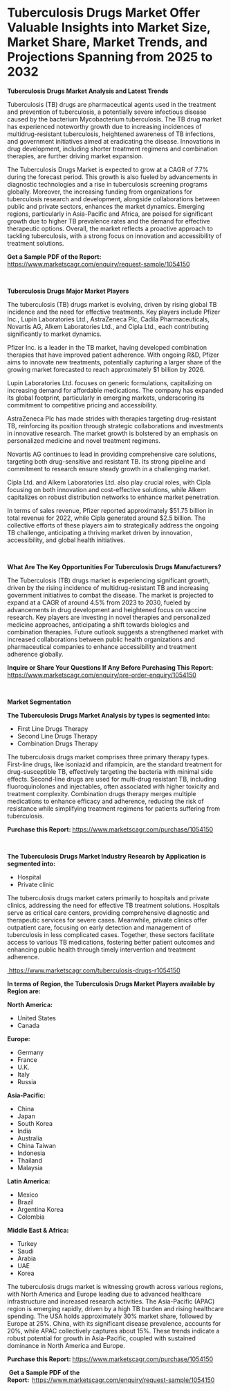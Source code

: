 <p><h1>Tuberculosis Drugs Market Offer Valuable Insights into Market Size, Market Share, Market Trends, and Projections Spanning from 2025 to 2032</h1></p><p><strong>Tuberculosis Drugs Market Analysis and Latest Trends</strong></p>
<p><p>Tuberculosis (TB) drugs are pharmaceutical agents used in the treatment and prevention of tuberculosis, a potentially severe infectious disease caused by the bacterium Mycobacterium tuberculosis. The TB drug market has experienced noteworthy growth due to increasing incidences of multidrug-resistant tuberculosis, heightened awareness of TB infections, and government initiatives aimed at eradicating the disease. Innovations in drug development, including shorter treatment regimens and combination therapies, are further driving market expansion.</p><p>The Tuberculosis Drugs Market is expected to grow at a CAGR of 7.7% during the forecast period. This growth is also fueled by advancements in diagnostic technologies and a rise in tuberculosis screening programs globally. Moreover, the increasing funding from organizations for tuberculosis research and development, alongside collaborations between public and private sectors, enhances the market dynamics. Emerging regions, particularly in Asia-Pacific and Africa, are poised for significant growth due to higher TB prevalence rates and the demand for effective therapeutic options. Overall, the market reflects a proactive approach to tackling tuberculosis, with a strong focus on innovation and accessibility of treatment solutions.</p></p>
<p><strong>Get a Sample PDF of the Report:&nbsp;</strong> <a href="https://www.marketscagr.com/enquiry/request-sample/1054150?utm_campaign=2304&utm_medium=2&utm_source=Github&utm_content=ia&utm_term=19042025&utm_id=tuberculosis-drugs">https://www.marketscagr.com/enquiry/request-sample/1054150</a></p>
<p>&nbsp;</p>
<p><strong>Tuberculosis Drugs Major Market Players</strong></p>
<p><p>The tuberculosis (TB) drugs market is evolving, driven by rising global TB incidence and the need for effective treatments. Key players include Pfizer Inc., Lupin Laboratories Ltd., AstraZeneca Plc, Cadila Pharmaceuticals, Novartis AG, Alkem Laboratories Ltd., and Cipla Ltd., each contributing significantly to market dynamics.</p><p>Pfizer Inc. is a leader in the TB market, having developed combination therapies that have improved patient adherence. With ongoing R&D, Pfizer aims to innovate new treatments, potentially capturing a larger share of the growing market forecasted to reach approximately $1 billion by 2026.</p><p>Lupin Laboratories Ltd. focuses on generic formulations, capitalizing on increasing demand for affordable medications. The company has expanded its global footprint, particularly in emerging markets, underscoring its commitment to competitive pricing and accessibility.</p><p>AstraZeneca Plc has made strides with therapies targeting drug-resistant TB, reinforcing its position through strategic collaborations and investments in innovative research. The market growth is bolstered by an emphasis on personalized medicine and novel treatment regimens.</p><p>Novartis AG continues to lead in providing comprehensive care solutions, targeting both drug-sensitive and resistant TB. Its strong pipeline and commitment to research ensure steady growth in a challenging market.</p><p>Cipla Ltd. and Alkem Laboratories Ltd. also play crucial roles, with Cipla focusing on both innovation and cost-effective solutions, while Alkem capitalizes on robust distribution networks to enhance market penetration.</p><p>In terms of sales revenue, Pfizer reported approximately $51.75 billion in total revenue for 2022, while Cipla generated around $2.5 billion. The collective efforts of these players aim to strategically address the ongoing TB challenge, anticipating a thriving market driven by innovation, accessibility, and global health initiatives.</p></p>
<p>&nbsp;</p>
<p><strong>What Are The Key Opportunities For Tuberculosis Drugs Manufacturers?</strong></p>
<p><p>The Tuberculosis (TB) drugs market is experiencing significant growth, driven by the rising incidence of multidrug-resistant TB and increasing government initiatives to combat the disease. The market is projected to expand at a CAGR of around 4.5% from 2023 to 2030, fueled by advancements in drug development and heightened focus on vaccine research. Key players are investing in novel therapies and personalized medicine approaches, anticipating a shift towards biologics and combination therapies. Future outlook suggests a strengthened market with increased collaborations between public health organizations and pharmaceutical companies to enhance accessibility and treatment adherence globally.</p></p>
<p><strong>Inquire or Share Your Questions If Any Before Purchasing This Report:</strong> <a href="https://www.marketscagr.com/enquiry/pre-order-enquiry/1054150?utm_campaign=2304&utm_medium=2&utm_source=Github&utm_content=ia&utm_term=19042025&utm_id=tuberculosis-drugs">https://www.marketscagr.com/enquiry/pre-order-enquiry/1054150</a></p>
<p>&nbsp;</p>
<p><strong>Market Segmentation</strong></p>
<p><strong>The Tuberculosis Drugs Market Analysis by types is segmented into:</strong></p>
<p><ul><li>First Line Drugs Therapy</li><li>Second Line Drugs Therapy</li><li>Combination Drugs Therapy</li></ul></p>
<p><p>The tuberculosis drugs market comprises three primary therapy types. First-line drugs, like isoniazid and rifampicin, are the standard treatment for drug-susceptible TB, effectively targeting the bacteria with minimal side effects. Second-line drugs are used for multi-drug resistant TB, including fluoroquinolones and injectables, often associated with higher toxicity and treatment complexity. Combination drugs therapy merges multiple medications to enhance efficacy and adherence, reducing the risk of resistance while simplifying treatment regimens for patients suffering from tuberculosis.</p></p>
<p><strong>Purchase this Report:&nbsp;</strong><a href="https://www.marketscagr.com/purchase/1054150?utm_campaign=2304&utm_medium=2&utm_source=Github&utm_content=ia&utm_term=19042025&utm_id=tuberculosis-drugs">https://www.marketscagr.com/purchase/1054150</a></p>
<p>&nbsp;</p>
<p><strong>The Tuberculosis Drugs Market Industry Research by Application is segmented into:</strong></p>
<p><ul><li>Hospital</li><li>Private clinic</li></ul></p>
<p><p>The tuberculosis drugs market caters primarily to hospitals and private clinics, addressing the need for effective TB treatment solutions. Hospitals serve as critical care centers, providing comprehensive diagnostic and therapeutic services for severe cases. Meanwhile, private clinics offer outpatient care, focusing on early detection and management of tuberculosis in less complicated cases. Together, these sectors facilitate access to various TB medications, fostering better patient outcomes and enhancing public health through timely intervention and treatment adherence.</p></p>
<p><a href="https://www.marketscagr.com/tuberculosis-drugs-r1054150?utm_campaign=2304&utm_medium=2&utm_source=Github&utm_content=ia&utm_term=19042025&utm_id=tuberculosis-drugs">&nbsp;https://www.marketscagr.com/tuberculosis-drugs-r1054150</a></p>
<p><strong>In terms of Region, the Tuberculosis Drugs Market Players available by Region are:</strong></p>
<p>
    <p> <strong> North America: </strong>
        <ul>
            <li>United States</li>
            <li>Canada</li>
        </ul>
        </p> 
    <p> <strong> Europe: </strong>
        <ul>
            <li>Germany</li>
            <li>France</li>
            <li>U.K.</li>
            <li>Italy</li>
            <li>Russia</li>
        </ul>
        </p> 
    <p> <strong> Asia-Pacific: </strong>
        <ul>
            <li>China</li>
            <li>Japan</li>
            <li>South Korea</li>
            <li>India</li>
            <li>Australia</li>
            <li>China Taiwan</li>
            <li>Indonesia</li>
            <li>Thailand</li>
            <li>Malaysia</li>
        </ul>
        </p> 
    <p> <strong> Latin America: </strong>
        <ul>
            <li>Mexico</li>
            <li>Brazil</li>
            <li>Argentina Korea</li>
            <li>Colombia</li>
        </ul>
        </p> 
    <p> <strong> Middle East & Africa: </strong>
        <ul>
            <li>Turkey</li>
            <li>Saudi</li>
            <li>Arabia</li>
            <li>UAE</li>
            <li>Korea</li>
        </ul>
    </p>
    </p>
<p><p>The tuberculosis drugs market is witnessing growth across various regions, with North America and Europe leading due to advanced healthcare infrastructure and increased research activities. The Asia-Pacific (APAC) region is emerging rapidly, driven by a high TB burden and rising healthcare spending. The USA holds approximately 30% market share, followed by Europe at 25%. China, with its significant disease prevalence, accounts for 20%, while APAC collectively captures about 15%. These trends indicate a robust potential for growth in Asia-Pacific, coupled with sustained dominance in North America and Europe.</p></p>
<p><strong>Purchase this Report: </strong><a href="https://www.marketscagr.com/purchase/1054150?utm_campaign=2304&utm_medium=2&utm_source=Github&utm_content=ia&utm_term=19042025&utm_id=tuberculosis-drugs">https://www.marketscagr.com/purchase/1054150</a></p>
<p>&nbsp;<strong>Get a Sample PDF of the Report:&nbsp;&nbsp;</strong><a href="https://www.marketscagr.com/enquiry/request-sample/1054150?utm_campaign=2304&utm_medium=2&utm_source=Github&utm_content=ia&utm_term=19042025&utm_id=tuberculosis-drugs">https://www.marketscagr.com/enquiry/request-sample/1054150</a></p>
<p><strong></strong></p>
<p><p></p><p></p><p></p></p>